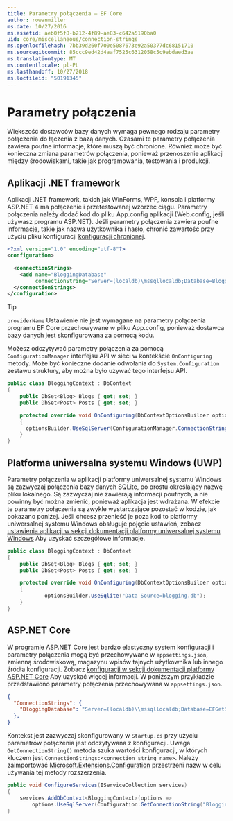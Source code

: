 ```yaml
---
title: Parametry połączenia — EF Core
author: rowanmiller
ms.date: 10/27/2016
ms.assetid: aeb0f5f8-b212-4f89-ae83-c642a5190ba0
uid: core/miscellaneous/connection-strings
ms.openlocfilehash: 7bb39d260f700e5087673e92a50377dc68151710
ms.sourcegitcommit: 85ccc9ed42d4aaf7525c6312058c5c9ebdaed3ae
ms.translationtype: MT
ms.contentlocale: pl-PL
ms.lasthandoff: 10/27/2018
ms.locfileid: "50191345"
---
```

# <a name="connection-strings"></a>Parametry połączenia

Większość dostawców bazy danych wymaga pewnego rodzaju parametry połączenia do łączenia z bazą danych. Czasami te parametry połączenia zawiera poufne informacje, które muszą być chronione. Również może być konieczna zmiana parametrów połączenia, ponieważ przenoszenie aplikacji między środowiskami, takie jak programowania, testowania i produkcji.

## <a name="net-framework-applications"></a>Aplikacji .NET framework

Aplikacji .NET framework, takich jak WinForms, WPF, konsola i platformy ASP.NET 4 ma połączenie i przetestowanej wzorzec ciągu. Parametry połączenia należy dodać kod do pliku App.config aplikacji (Web.config, jeśli używasz programu ASP.NET). Jeśli parametry połączenia zawiera poufne informacje, takie jak nazwa użytkownika i hasło, chronić zawartość przy użyciu pliku konfiguracji [konfiguracji chronionej](https://docs.microsoft.com/dotnet/framework/data/adonet/connection-strings-and-configuration-files#encrypting-configuration-file-sections-using-protected-configuration).

``` xml
<?xml version="1.0" encoding="utf-8"?>
<configuration>

  <connectionStrings>
    <add name="BloggingDatabase"
         connectionString="Server=(localdb)\mssqllocaldb;Database=Blogging;Trusted_Connection=True;" />
  </connectionStrings>
</configuration>
```

> [!TIP]  
> `providerName` Ustawienie nie jest wymagane na parametry połączenia programu EF Core przechowywane w pliku App.config, ponieważ dostawca bazy danych jest skonfigurowana za pomocą kodu.

Możesz odczytywać parametry połączenia za pomocą `ConfigurationManager` interfejsu API w sieci w kontekście `OnConfiguring` metody. Może być konieczne dodanie odwołania do `System.Configuration` zestawu struktury, aby można było używać tego interfejsu API.

``` csharp
public class BloggingContext : DbContext
{
    public DbSet<Blog> Blogs { get; set; }
    public DbSet<Post> Posts { get; set; }

    protected override void OnConfiguring(DbContextOptionsBuilder optionsBuilder)
    {
      optionsBuilder.UseSqlServer(ConfigurationManager.ConnectionStrings["BloggingDatabase"].ConnectionString);
    }
}
```

## <a name="universal-windows-platform-uwp"></a>Platforma uniwersalna systemu Windows (UWP)

Parametry połączenia w aplikacji platformy uniwersalnej systemu Windows są zazwyczaj połączenia bazy danych SQLite, po prostu określający nazwę pliku lokalnego. Są zazwyczaj nie zawierają informacji poufnych, a nie powinny być można zmienić, ponieważ aplikacja jest wdrażana. W efekcie te parametry połączenia są zwykle wystarczające pozostać w kodzie, jak pokazano poniżej. Jeśli chcesz przenieść je poza kod to platformy uniwersalnej systemu Windows obsługuje pojęcie ustawień, zobacz [ustawienia aplikacji w sekcji dokumentacji platformy uniwersalnej systemu Windows](https://docs.microsoft.com/windows/uwp/app-settings/store-and-retrieve-app-data) Aby uzyskać szczegółowe informacje.

``` csharp
public class BloggingContext : DbContext
{
    public DbSet<Blog> Blogs { get; set; }
    public DbSet<Post> Posts { get; set; }

    protected override void OnConfiguring(DbContextOptionsBuilder optionsBuilder)
    {
            optionsBuilder.UseSqlite("Data Source=blogging.db");
    }
}
```

## <a name="aspnet-core"></a>ASP.NET Core

W programie ASP.NET Core jest bardzo elastyczny system konfiguracji i parametry połączenia mogą być przechowywane w `appsettings.json`, zmienną środowiskową, magazynu wpisów tajnych użytkownika lub innego źródła konfiguracji. Zobacz [konfiguracji w sekcji dokumentacji platformy ASP.NET Core](https://docs.asp.net/en/latest/fundamentals/configuration.html) Aby uzyskać więcej informacji. W poniższym przykładzie przedstawiono parametry połączenia przechowywana w `appsettings.json`.

``` json
{
  "ConnectionStrings": {
    "BloggingDatabase": "Server=(localdb)\\mssqllocaldb;Database=EFGetStarted.ConsoleApp.NewDb;Trusted_Connection=True;"
  },
}
```

Kontekst jest zazwyczaj skonfigurowany w `Startup.cs` przy użyciu parametrów połączenia jest odczytywana z konfiguracji. Uwaga `GetConnectionString()` metoda szuka wartości konfiguracji, w których kluczem jest `ConnectionStrings:<connection string name>`. Należy zaimportować [Microsoft.Extensions.Configuration](https://docs.microsoft.com/dotnet/api/microsoft.extensions.configuration) przestrzeni nazw w celu używania tej metody rozszerzenia.

``` csharp
public void ConfigureServices(IServiceCollection services)
{
    services.AddDbContext<BloggingContext>(options =>
        options.UseSqlServer(Configuration.GetConnectionString("BloggingDatabase")));
}
```
